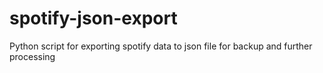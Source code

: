 # spotify-json-export

Python script for exporting spotify data to json file for backup and further processing
